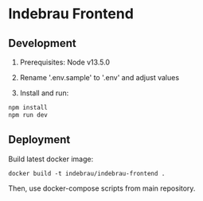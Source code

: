 # Indebrau Frontend

## Development

1. Prerequisites: Node v13.5.0

2. Rename '.env.sample' to '.env' and adjust values

3. Install and run:

```sh
npm install
npm run dev
```

## Deployment

Build latest docker image:

```
docker build -t indebrau/indebrau-frontend .
```

Then, use docker-compose scripts from main repository.
